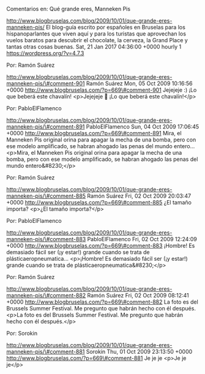 Comentarios en: Qué grande eres, Manneken Pis

http://www.blogbruselas.com/blog/2009/10/01/que-grande-eres-manneken-pis/
El blog-guía escrito por españoles en Bruselas para los hispanoparlantes
que viven aquí y para los turistas que aprovechan los vuelos baratos
para descubrir el chocolate, la cerveza, la Grand Place y tantas otras
cosas buenas. Sat, 21 Jan 2017 04:36:00 +0000 hourly 1
https://wordpress.org/?v=4.7.3

Por: Ramón Suárez

http://www.blogbruselas.com/blog/2009/10/01/que-grande-eres-manneken-pis/\#comment-901
Ramón Suárez Mon, 05 Oct 2009 10:16:56 +0000
http://www.blogbruselas.com/?p=669\#comment-901 Jejejeje :) ¡Lo que
beberá este chavalín! \<p\>Jejejeje 🙂 ¡Lo que beberá este
chavalín!\</p\>

Por: PabloElFlamenco

http://www.blogbruselas.com/blog/2009/10/01/que-grande-eres-manneken-pis/\#comment-891
PabloElFlamenco Sun, 04 Oct 2009 17:06:45 +0000
http://www.blogbruselas.com/?p=669\#comment-891 Mira, el Manneken Pis
original orina para apagar la mecha de una bomba, pero con ese modelo
amplificado, se habran ahogado las penas del mundo entero\... \<p\>Mira,
el Manneken Pis original orina para apagar la mecha de una bomba, pero
con ese modelo amplificado, se habran ahogado las penas del mundo
entero&\#8230;\</p\>

Por: Ramón Suárez

http://www.blogbruselas.com/blog/2009/10/01/que-grande-eres-manneken-pis/\#comment-885
Ramón Suárez Fri, 02 Oct 2009 20:03:47 +0000
http://www.blogbruselas.com/?p=669\#comment-885 ¿El tamaño importa?
\<p\>¿El tamaño importa?\</p\>

Por: PabloElFlamenco

http://www.blogbruselas.com/blog/2009/10/01/que-grande-eres-manneken-pis/\#comment-883
PabloElFlamenco Fri, 02 Oct 2009 12:24:09 +0000
http://www.blogbruselas.com/?p=669\#comment-883 ¡Hombre! Es demasiado
fácil ser (¡y estar!) grande cuando se trata de
plásticaeropneumatica\... \<p\>¡Hombre! Es demasiado fácil ser (¡y
estar!) grande cuando se trata de plásticaeropneumatica&\#8230;\</p\>

Por: Ramón Suárez

http://www.blogbruselas.com/blog/2009/10/01/que-grande-eres-manneken-pis/\#comment-882
Ramón Suárez Fri, 02 Oct 2009 08:12:41 +0000
http://www.blogbruselas.com/?p=669\#comment-882 La foto es del Brussels
Summer Festival. Me pregunto que habrán hecho con él después. \<p\>La
foto es del Brussels Summer Festival. Me pregunto que habrán hecho con
él después.\</p\>

Por: Sorokin

http://www.blogbruselas.com/blog/2009/10/01/que-grande-eres-manneken-pis/\#comment-881
Sorokin Thu, 01 Oct 2009 23:13:50 +0000
http://www.blogbruselas.com/?p=669\#comment-881 Je je je \<p\>Je je
je\</p\>
